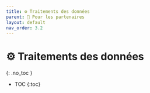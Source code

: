 ```yaml
---
title: ⚙️ Traitements des données
parent: 🤝 Pour les partenaires
layout: default
nav_order: 3.2
---
```


# ⚙️ Traitements des données
{: .no_toc }

- TOC
{:toc}
